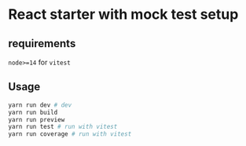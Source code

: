 # React starter with mock test setup

## requirements

`node>=14` for `vitest`

## Usage

```sh
yarn run dev # dev
yarn run build
yarn run preview
yarn run test # run with vitest
yarn run coverage # run with vitest
```
